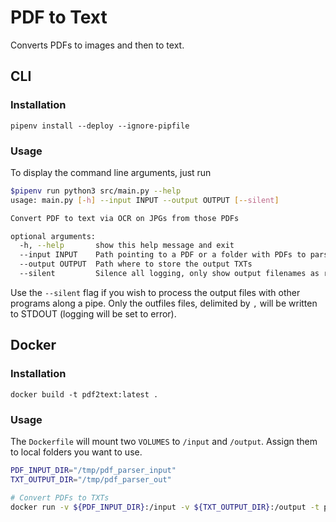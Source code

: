 # PDF to Text
Converts PDFs to images and then to text.

## CLI
### Installation
`pipenv install --deploy --ignore-pipfile`

### Usage
To display the command line arguments, just run
```sh
$pipenv run python3 src/main.py --help
usage: main.py [-h] --input INPUT --output OUTPUT [--silent]

Convert PDF to text via OCR on JPGs from those PDFs

optional arguments:
  -h, --help       show this help message and exit
  --input INPUT    Path pointing to a PDF or a folder with PDFs to parse
  --output OUTPUT  Path where to store the output TXTs
  --silent         Silence all logging, only show output filenames as result
```

Use the `--silent` flag if you wish to process the output files with other programs along a pipe.
Only the outfiles files, delimited by `,` will be written to STDOUT (logging will be set to error).

## Docker
### Installation
`docker build -t pdf2text:latest .`

### Usage
The `Dockerfile` will mount two `VOLUMES` to `/input` and `/output`. Assign them to local folders you want to use.

```sh
PDF_INPUT_DIR="/tmp/pdf_parser_input"
TXT_OUTPUT_DIR="/tmp/pdf_parser_out"

# Convert PDFs to TXTs
docker run -v ${PDF_INPUT_DIR}:/input -v ${TXT_OUTPUT_DIR}:/output -t pdf2text:latest
```
